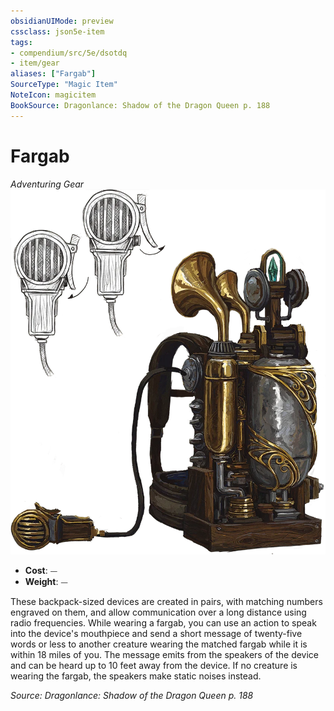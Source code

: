 ```yaml
---
obsidianUIMode: preview
cssclass: json5e-item
tags:
- compendium/src/5e/dsotdq
- item/gear
aliases: ["Fargab"]
SourceType: "Magic Item"
NoteIcon: magicitem
BookSource: Dragonlance: Shadow of the Dragon Queen p. 188
---
```

# Fargab
*Adventuring Gear*  
![](https://raw.githubusercontent.com/5etools-mirror-2/5etools-img/main/items/DSotDQ/Fargab.webp#right)  

- **Cost**: ⏤
- **Weight**: ⏤

These backpack-sized devices are created in pairs, with matching numbers engraved on them, and allow communication over a long distance using radio frequencies. While wearing a fargab, you can use an action to speak into the device's mouthpiece and send a short message of twenty-five words or less to another creature wearing the matched fargab while it is within 18 miles of you. The message emits from the speakers of the device and can be heard up to 10 feet away from the device. If no creature is wearing the fargab, the speakers make static noises instead.

*Source: Dragonlance: Shadow of the Dragon Queen p. 188*
